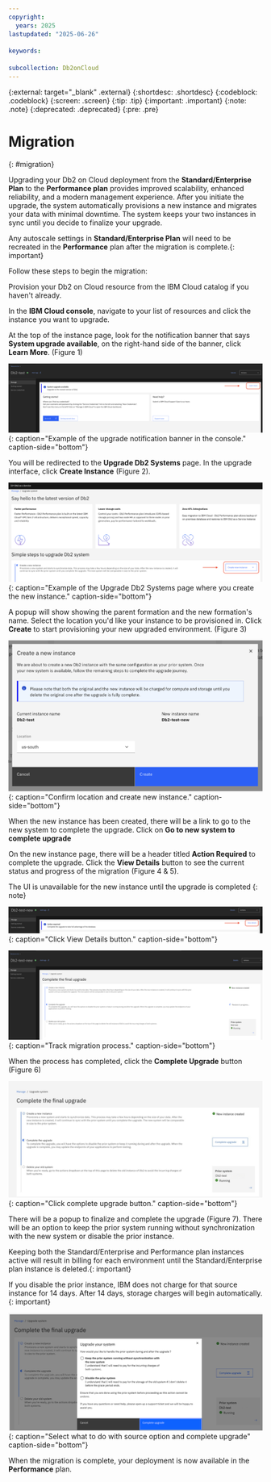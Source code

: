 ```yaml
---
copyright:
  years: 2025
lastupdated: "2025-06-26"

keywords:

subcollection: Db2onCloud
---
```



{:external: target="_blank" .external}
{:shortdesc: .shortdesc}
{:codeblock: .codeblock}
{:screen: .screen}
{:tip: .tip}
{:important: .important}
{:note: .note}
{:deprecated: .deprecated}
{:pre: .pre}

# Migration
{: #migration}

Upgrading your Db2 on Cloud deployment from the **Standard/Enterprise Plan** to the **Performance plan** provides improved scalability, enhanced reliability, and a modern management experience. After you initiate the upgrade, the system automatically provisions a new instance and migrates your data with minimal downtime. The system keeps your two instances in sync until you decide to finalize your upgrade.

Any autoscale settings in **Standard/Enterprise Plan** will need to be recreated in the **Performance** plan after the migration is complete.{: important}

Follow these steps to begin the migration:

Provision your Db2 on Cloud resource from the IBM Cloud catalog if you haven't already.

In the **IBM Cloud console**, navigate to your list of resources and click the instance you want to upgrade.

At the top of the instance page, look for the notification banner that says **System upgrade available**, on the right-hand side of the banner, click **Learn More**. (Figure 1)

![System upgrade notification banner example](images/migration_learn_more.png){: caption="Example of the upgrade notification banner in the console." caption-side="bottom"}

You will be redirected to the **Upgrade Db2 Systems** page. In the upgrade interface, click **Create Instance** (Figure 2).

![Upgrade Db2 Systems page example](images/migration_create_new_instance.png){: caption="Example of the Upgrade Db2 Systems page where you create the new instance." caption-side="bottom"}

A popup will show showing the parent formation and the new formation's name. Select the location you'd like your instance to be provisioned in. Click **Create** to start provisioning your new upgraded environment. (Figure 3)

![Create Instance Confirm](images/migration_create_confirm.png){: caption="Confirm location and create new instance." caption-side="bottom"}

When the new instance has been created, there will be a link to go to the new system to complete the upgrade. Click on **Go to new system to complete upgrade**

On the new instance page, there will be a header titled **Action Required** to complete the upgrade. Click the **View Details** button to see the current status and progress of the migration (Figure 4 & 5).

The UI is unavailable for the new instance until the upgrade is completed
{: note}

![Migration view details button](images/migration_view_details.png){: caption="Click View Details button." caption-side="bottom"}

![Migration track migration process](images/migration_complete_restore.png){: caption="Track migration process." caption-side="bottom"}

When the process has completed, click the **Complete Upgrade** button (Figure 6)

![complete upgrade button](images/upgrade_system_complete_upgrade.png){: caption="Click complete upgrade button." caption-side="bottom"}

There will be a popup to finalize and complete the upgrade (Figure 7). There will be an option to keep the prior system running without synchronization with the new system or disable the prior instance.

Keeping both the Standard/Enterprise and Performance plan instances active will result in billing for each environment until the Standard/Enterprise plan instance is deleted.{: important}

If you disable the prior instance, IBM does not charge for that source instance for 14 days. After 14 days, storage charges will begin automatically. {: important}

![Confirm upgrade button](images/confirm_complete_upgrade.png){: caption="Select what to do with source option and complete upgrade" caption-side="bottom"}

When the migration is complete, your deployment is now available in the **Performance** plan.

